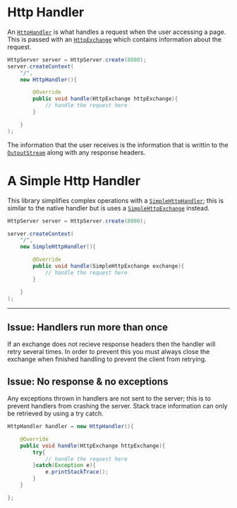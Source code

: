 # Http Handler

An [`HttpHandler`](https://docs.oracle.com/en/java/javase/11/docs/api/jdk.httpserver/com/sun/net/httpserver/HttpHandler.html) is what handles a request when the user accessing a page. This is passed with an [`HttpExchange`](simple-http-exchange) which contains information about the request.

```java
HttpServer server = HttpServer.create(8080);
server.createContext(
    "/",
    new HttpHandler(){

        @Override
        public void handle(HttpExchange httpExchange){
            // handle the request here
        }

    }
);
```

The information that the user receives is the information that is writtin to the [`OutputStream`](https://docs.oracle.com/en/java/javase/11/docs/api/jdk.httpserver/com/sun/net/httpserver/HttpExchange.html#getResponseBody()) along with any response headers.

<!-- simple http handler -->
# A Simple Http Handler

This library simplifies complex operations with a [`SimpleHttpHandler`](https://docs.kttdevelopment.com/simplehttpserver/com/kttdevelopment/simplehttpserver/SimpleHttpHandler.html); this is similar to the native handler but is uses a [`SimpleHttpExchange`](simple-http-exchange) instead.

```java
HttpServer server = HttpServer.create(8080);

server.createContext(
    "/",
    new SimpleHttpHandler(){

        @Override
        public void handle(SimpleHttpExchange exchange){
            // handle the request here
        }

    }
);
```

<!-- issue -->
------

## Issue: Handlers run more than once

If an exchange does not recieve response headers then the handler will retry several times.
In order to prevent this you must always close the exchange when finished handling to prevent the client from retrying.

## Issue: No response & no exceptions

Any exceptions thrown in handlers are not sent to the server; this is to prevent handlers from crashing the server. Stack trace information can only be retrieved by using a try catch.

```java
HttpHandler handler = new HttpHandler(){

    @Override
    public void handle(HttpExchange httpExchange){
        try{
            // handle the request here
        }catch(Exception e){
            e.printStackTrace();
        }
    }

};
```